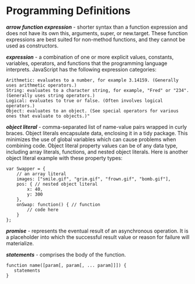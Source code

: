 # Programming Definitions

***arrow function expression*** - shorter syntax than a function expression and does not have its own this, arguments,
super, or new.target. These function expressions are best suited for non-method functions, and they cannot be used as constructors.

***expression*** -  a combination of one or more explicit values, constants, variables, operators, and functions that the 
programming language interprets. JavaScript has the following expression categories:

    Arithmetic: evaluates to a number, for example 3.14159. (Generally uses arithmetic operators.) 
    String: evaluates to a character string, for example, "Fred" or "234". (Generally uses string operators.) 
    Logical: evaluates to true or false. (Often involves logical operators.) 
    Object: evaluates to an object. (See special operators for various ones that evaluate to objects.)"

***object literal*** - comma-separated list of name-value pairs wrapped in curly braces. Object literals encapsulate data, enclosing it in a tidy package. This minimizes the use of global variables which can cause problems when combining code. Object literal property values can be of any data type, including array literals, functions, and nested object literals. Here is another object literal example with these property types:
```
var Swapper = {
    // an array literal
    images: ["smile.gif", "grim.gif", "frown.gif", "bomb.gif"],
    pos: { // nested object literal
        x: 40,
        y: 300
    },
    onSwap: function() { // function
        // code here
    }
};
```

***promise*** - represents the eventual result of an asynchronous operation. It is a placeholder into which the successful result value or reason for failure will materialize.

***statements*** - comprises the body of the function.
```
function name([param[, param[, ... param]]]) {
   statements
}
```
